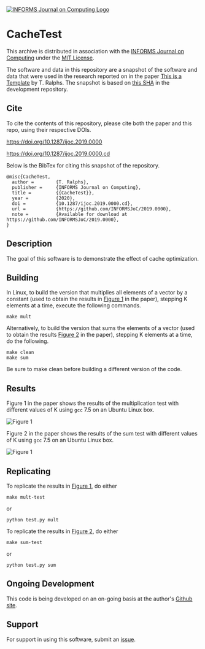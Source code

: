 [![INFORMS Journal on Computing Logo](https://INFORMSJoC.github.io/logos/INFORMS_Journal_on_Computing_Header.jpg)](https://pubsonline.informs.org/journal/ijoc)

# CacheTest

This archive is distributed in association with the [INFORMS Journal on
Computing](https://pubsonline.informs.org/journal/ijoc) under the [MIT License](LICENSE).

The software and data in this repository are a snapshot of the software and data
that were used in the research reported on in the paper 
[This is a Template](https://doi.org/10.1287/ijoc.2019.0000) by T. Ralphs. 
The snapshot is based on 
[this SHA](https://github.com/tkralphs/JoCTemplate/commit/f7f30c63adbcb0811e5a133e1def696b74f3ba15) 
in the development repository. 

## Cite

To cite the contents of this repository, please cite both the paper and this repo, using their respective DOIs.

https://doi.org/10.1287/ijoc.2019.0000

https://doi.org/10.1287/ijoc.2019.0000.cd

Below is the BibTex for citing this snapshot of the repository.

```
@misc{CacheTest,
  author =        {T. Ralphs},
  publisher =     {INFORMS Journal on Computing},
  title =         {{CacheTest}},
  year =          {2020},
  doi =           {10.1287/ijoc.2019.0000.cd},
  url =           {https://github.com/INFORMSJoC/2019.0000},
  note =          {Available for download at https://github.com/INFORMSJoC/2019.0000},
}  
```

## Description

The goal of this software is to demonstrate the effect of cache optimization.

## Building

In Linux, to build the version that multiplies all elements of a vector by a
constant (used to obtain the results in [Figure 1](results/mult-test.png) in the
paper), stepping K elements at a time, execute the following commands.

```
make mult
```

Alternatively, to build the version that sums the elements of a vector (used
to obtain the results [Figure 2](results/sum-test.png) in the paper), stepping K
elements at a time, do the following.

```
make clean
make sum
```

Be sure to make clean before building a different version of the code.

## Results

Figure 1 in the paper shows the results of the multiplication test with different
values of K using `gcc` 7.5 on an Ubuntu Linux box.

![Figure 1](results/mult-test.png)

Figure 2 in the paper shows the results of the sum test with different
values of K using `gcc` 7.5 on an Ubuntu Linux box.

![Figure 1](results/sum-test.png)

## Replicating

To replicate the results in [Figure 1](results/mult-test), do either

```
make mult-test
```
or
```
python test.py mult
```
To replicate the results in [Figure 2](results/sum-test), do either

```
make sum-test
```
or
```
python test.py sum
```

## Ongoing Development

This code is being developed on an on-going basis at the author's
[Github site](https://github.com/tkralphs/JoCTemplate).

## Support

For support in using this software, submit an
[issue](https://github.com/tkralphs/JoCTemplate/issues/new).
